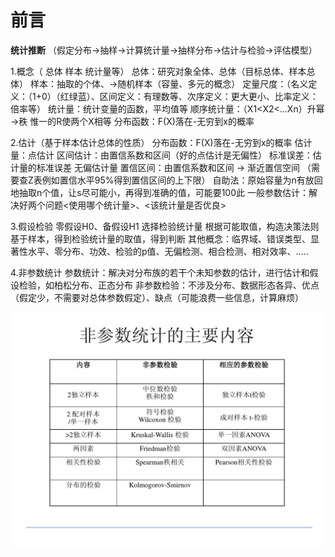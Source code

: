 
# 前言
**统计推断** （假定分布->抽样->计算统计量->抽样分布->估计与检验->评估模型）

1.概念（ 总体 样本 统计量等）
总体：研究对象全体、总体（目标总体、样本总体）
样本：抽取的个体、->随机样本（容量、多元的概念）
定量尺度：（名义定义：（1+0）（红绿蓝）、区间定义：有理数等、次序定义：更大更小、比率定义：倍率等）
统计量：统计变量的函数，平均值等
顺序统计量：（X1<X2<...Xn）升幂  ->秩 惟一的R使两个X相等
分布函数：F(X)落在-无穷到x的概率

2.估计（基于样本估计总体的性质）
分布函数：F(X)落在-无穷到x的概率
估计量：点估计
区间估计：由置信系数和区间（好的点估计是无偏性）
标准误差：估计量的标准误差
无偏估计量
置信区间：由置信系数和区间 -> 渐近置信空间 （需要查Z表例如置信水平95%得到置信区间的上下限）
自助法：原始容量为n有放回地抽取n个值，让s尽可能小，再得到准确的值，可能要100此
一般参数估计：解决好两个问题<使用哪个统计量>、<该统计量是否优良>

3.假设检验
零假设H0、备假设H1
选择检验统计量
根据可能取值，构造决策法则
基于样本，得到检验统计量的取值，得到判断
其他概念：临界域、错误类型、显著性水平、零分布、功效、检验的p值、无偏检测、相合检测、相对效率、.....

4.非参数统计
参数统计：解决对分布族的若干个未知参数的估计，进行估计和假设检验，如柏松分布、正态分布
非参数检验：不涉及分布、数据形态各异、优点（假定少，不需要对总体参数假定）、缺点（可能浪费一些信息，计算麻烦）

![非参数统计](https://github.com/zkjiang/-/blob/master/imgstorage/124.jpg)
